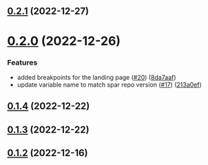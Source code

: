 ## [0.2.1](https://github.com/bcgov/nr-frontend-starting-app/compare/v0.2.0...v0.2.1) (2022-12-27)



# [0.2.0](https://github.com/bcgov/nr-frontend-starting-app/compare/v0.1.4...v0.2.0) (2022-12-26)


### Features

* added breakpoints for the landing page ([#20](https://github.com/bcgov/nr-frontend-starting-app/issues/20)) ([8da7aaf](https://github.com/bcgov/nr-frontend-starting-app/commit/8da7aaf1572fb22c72a0ae45f13a823114e90164))
* update variable name to match spar repo version ([#17](https://github.com/bcgov/nr-frontend-starting-app/issues/17)) ([213a0ef](https://github.com/bcgov/nr-frontend-starting-app/commit/213a0ef0ba7e39c519ea46cc5d8f392c2f83597b))



## [0.1.4](https://github.com/bcgov/nr-frontend-starting-app/compare/v0.1.3...v0.1.4) (2022-12-22)



## [0.1.3](https://github.com/bcgov/nr-frontend-starting-app/compare/v0.1.2...v0.1.3) (2022-12-22)



## [0.1.2](https://github.com/bcgov/nr-frontend-starting-app/compare/v0.1.1...v0.1.2) (2022-12-16)




